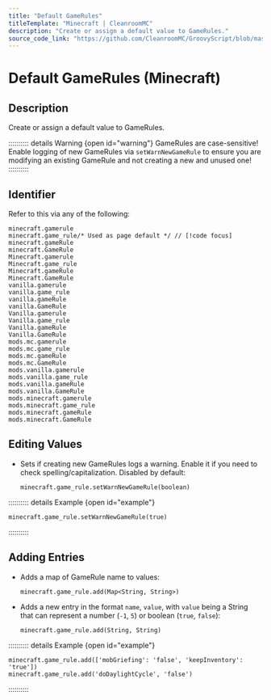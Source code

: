 ```yaml
---
title: "Default GameRules"
titleTemplate: "Minecraft | CleanroomMC"
description: "Create or assign a default value to GameRules."
source_code_link: "https://github.com/CleanroomMC/GroovyScript/blob/master/src/main/java/com/cleanroommc/groovyscript/compat/vanilla/GameRule.java"
---
```


# Default GameRules (Minecraft)

## Description

Create or assign a default value to GameRules.

:::::::::: details Warning {open id="warning"}
GameRules are case-sensitive! Enable logging of new GameRules via `setWarnNewGameRule` to ensure you are modifying an existing GameRule and not creating a new and unused one!
::::::::::

## Identifier

Refer to this via any of the following:

```groovy:no-line-numbers {2}
minecraft.gamerule
minecraft.game_rule/* Used as page default */ // [!code focus]
minecraft.gameRule
minecraft.GameRule
Minecraft.gamerule
Minecraft.game_rule
Minecraft.gameRule
Minecraft.GameRule
vanilla.gamerule
vanilla.game_rule
vanilla.gameRule
vanilla.GameRule
Vanilla.gamerule
Vanilla.game_rule
Vanilla.gameRule
Vanilla.GameRule
mods.mc.gamerule
mods.mc.game_rule
mods.mc.gameRule
mods.mc.GameRule
mods.vanilla.gamerule
mods.vanilla.game_rule
mods.vanilla.gameRule
mods.vanilla.GameRule
mods.minecraft.gamerule
mods.minecraft.game_rule
mods.minecraft.gameRule
mods.minecraft.GameRule
```


## Editing Values

- Sets if creating new GameRules logs a warning. Enable it if you need to check spelling/capitalization. Disabled by default:

    ```groovy:no-line-numbers
    minecraft.game_rule.setWarnNewGameRule(boolean)
    ```

:::::::::: details Example {open id="example"}
```groovy:no-line-numbers
minecraft.game_rule.setWarnNewGameRule(true)
```

::::::::::

## Adding Entries

- Adds a map of GameRule name to values:

    ```groovy:no-line-numbers
    minecraft.game_rule.add(Map<String, String>)
    ```

- Adds a new entry in the format `name`, `value`, with `value` being a String that can represent a number (`-1`, `5`) or boolean (`true`, `false`):

    ```groovy:no-line-numbers
    minecraft.game_rule.add(String, String)
    ```

:::::::::: details Example {open id="example"}
```groovy:no-line-numbers
minecraft.game_rule.add(['mobGriefing': 'false', 'keepInventory': 'true'])
minecraft.game_rule.add('doDaylightCycle', 'false')
```

::::::::::
